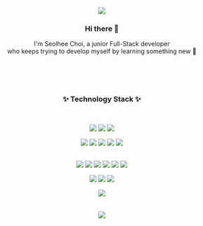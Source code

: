 <div align="center">

<img src="https://capsule-render.vercel.app/api?type=waving&color=gradient&height=180&section=header&text=SEOLHEE%20CHOI&animation=fadeIn&fontSize=90" />

### Hi there 👋
I'm Seolhee Choi, a junior Full-Stack developer <br>
who keeps trying to develop myself by learning something new 💪
<br>
<br>
<br>
<br>
<br>
### ✨ Technology Stack ✨
<br>

<img src="https://img.shields.io/badge/-Java-red?style=flat-square&logo=Java&logoColor=white"> <img src="https://img.shields.io/badge/-Oracle-f80000?style=flat-square&logo=Oracle&logoColor=white"> <img src="https://img.shields.io/badge/-Spring-6db33f?style=flat-square&logo=Spring&logoColor=white">


<img src="https://img.shields.io/badge/-Type%20Script-3178c6?style=flat-square&logo=TypeScript&logoColor=white"> 
<img src="https://img.shields.io/badge/-Java%20Script-F7DF1E?style=flat-square&logo=JavaScript&logoColor=white"> 
<img src="https://img.shields.io/badge/-React-3178c6?style=flat-square&logo=React&logoColor=white">
<img src="https://img.shields.io/badge/-HTML-E34F26?style=flat-square&logo=HTML5&logoColor=white"> 
<img src="https://img.shields.io/badge/-CSS-1572B6?style=flat-square&logo=CSS3&logoColor=white">
<br><br>

<img src="https://img.shields.io/badge/-jQuery-0769AD?style=flat-square&logo=jQuery&logoColor=white"> <img src="https://img.shields.io/badge/-jsp-004027?style=flat-square"> <img src="https://img.shields.io/badge/-Ajax-220052?style=flat-square"> <img src="https://img.shields.io/badge/-MyBatis-6100A5?style=flat-square"> <img src="https://img.shields.io/badge/-Jstl-FF160B?style=flat-square"> <img src="https://img.shields.io/badge/-MVC-FFDB00?style=flat-square">
  

<img src="https://img.shields.io/badge/-SVN-809CC9?style=flat-square&logo=subversion&logoColor=white"> <img src="https://img.shields.io/badge/-Git-F05032?style=flat-square&logo=Git&logoColor=white"> <img src="https://img.shields.io/badge/-API-000000?style=flat-square">

<img src="https://img.shields.io/badge/-Apache%20Tomcat-F8DC75?style=flat-square&logo=Apache%20Tomcat&logoColor=white">
  
<br>
<br>
<br>
<img src="https://capsule-render.vercel.app/api?type=waving&color=gradient&height=150&section=footer" />

</div>

